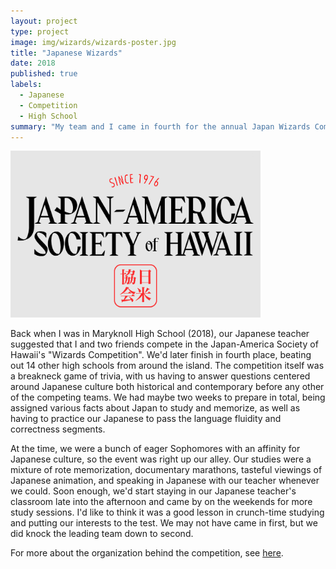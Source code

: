 ```yaml
---
layout: project
type: project
image: img/wizards/wizards-poster.jpg
title: "Japanese Wizards"
date: 2018
published: true
labels:
  - Japanese
  - Competition
  - High School
summary: "My team and I came in fourth for the annual Japan Wizards Competition."
---
```


<div class="text-center p-4">
  <img width="400px" src="../img/wizards/wizards-logo.PNG" class="img-thumbnail" >
</div>

Back when I was in Maryknoll High School (2018), our Japanese teacher suggested that I and two friends compete in the Japan-America Society of Hawaii's "Wizards Competition". We'd later finish in fourth place, beating out 14 other high schools from around the island. The competition itself was a breakneck game of trivia, with us having to answer questions centered around Japanese culture both historical and contemporary before any other of the competing teams. We had maybe two weeks to prepare in total, being assigned various facts about Japan to study and memorize, as well as having to practice our Japanese to pass the language fluidity and correctness segments.

At the time, we were a bunch of eager Sophomores with an affinity for Japanese culture, so the event was right up our alley. Our studies were a mixture of rote memorization, documentary marathons, tasteful viewings of Japanese animation, and speaking in Japanese with our teacher whenever we could. Soon enough, we'd start staying in our Japanese teacher's classroom late into the afternoon and came by on the weekends for more study sessions. I'd like to think it was a good lesson in crunch-time studying and putting our interests to the test. We may not have came in first, but we did knock the leading team down to second.

For more about the organization behind the competition, see [here](https://www.jashawaii.org/).
